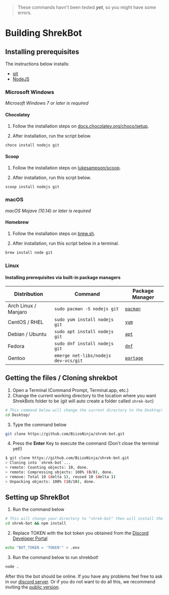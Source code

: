 > These commands havn't been tested ___yet___, so you might have some errors.

# Building ShrekBot

## Installing prerequisites

The instructions below installs:

- [git](https://git-scm.com/)
- [NodeJS](https://nodejs.org/)

### Microsoft Windows

_Microsoft Windows 7 or later is required_

#### Chocolatey

1. Follow the installation steps on [docs.chocolatey.org/choco/setup](https://docs.chocolatey.org/en-us/choco/setup).

2. After installation, run the script below.

```ps1
choco install nodejs git
```

#### Scoop

1. Follow the installation steps on [lukesampson/scoop](https://github.com/lukesampson/scoop).

2. After installation, run this scrpt below.

```ps1
scoop install nodejs git
```

### macOS

_macOS Mojave (10.14) or later is required_

#### Homebrew

1. Follow the installation steps on [brew.sh](https://brew.sh/).
 
2. After installation, run this script below in a terminal.

```bash
brew install node git
```

### Linux

#### Installing prerequisites via built-in package managers

| Distribution         | Command                                        | Package Manager                                               |
|----------------------|------------------------------------------------|---------------------------------------------------------------|
| Arch Linux / Manjaro | `sudo pacman -S nodejs git`                    | [`pacman`](https://wiki.archlinux.org/title/Pacman)           |
| CentOS / RHEL        | `sudo yum install nodejs git`                  | [`yum`](https://en.wikipedia.org/wiki/Yum_(software))         |
| Debian / Ubuntu      | `sudo apt install nodejs git`                  | [`apt`](https://en.wikipedia.org/wiki/APT_(software))         |
| Fedora               | `sudo dnf install nodejs git`                  | [`dnf`](https://docs.fedoraproject.org/en-US/quick-docs/dnf/) |
| Gentoo               | `emerge net-libs/nodejs dev-vcs/git`           | [`portage`](https://wiki.gentoo.org/wiki/Portage)             |


## Getting the files / Cloning shrekbot

1. Open a Terminal (Command Prompt, Terminal.app, etc.)
2. Change the current working directory to the location where you want ShrekBots folder to be (git will auto create a folder called `shrek-bot`)
```bash
# This command below will change the current directory to the Desktop!
cd Desktop/
```

3. Type the command below
```bash
git clone https://github.com/BiizoNinja/shrek-bot.git
```

4. Press the __Enter__ Key to execute the command (Don't close the terminal yet!)
```bash
$ git clone https://github.com/BiizoNinja/shrek-bot.git
> Cloning into `shrek-bot`...
> remote: Counting objects: 10, done.
> remote: Compressing objects: 100% (8/8), done.
> remove: Total 10 (delta 1), reused 10 (delta 1)
> Unpacking objects: 100% (10/10), done.
```

## Setting up ShrekBot

1. Run the command below
```bash
# This will change your directory to "shrek-bot" then will install the packages required to run ShrekBot!
cd shrek-bot && npm install
```

2. Replace TOKEN with the bot token you obtained from the [Discord Developer Portal](https://discord.com/developers/applications)
```bash
echo "BOT_TOKEN = 'TOKEN'" > .env
```

3. Run the command below to run shrekbot!
```bash
node .
```

After this the bot should be online. If you have any problems feel free to ask in our [discord server](https://discord.gg/V9DHGNtuUe).
Or if you do not want to do all this, we recommend inviting the [public version](https://dsc.gg/shrekbot). 
